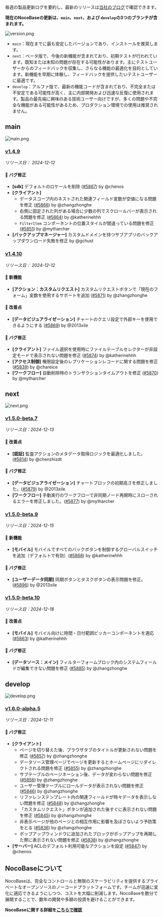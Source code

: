 毎週の製品更新ログを要約し、最新のリリースは[当社のブログ](https://www.nocobase.com/ja/blog/tags/release-notes)で確認できます。

**現在のNocoBaseの更新は、`main`、`next`、および `develop`の3つのブランチが含まれます。**

![version.png](https://static-docs.nocobase.com/ba5f04e27e99c625cb3822da5df07860.png)

* `main`：現在までに最も安定したバージョンであり、インストールを推奨します。
* `next`：ベータ版で、今後の新機能が含まれており、初期テストが行われています。既知または未知の問題が存在する可能性があります。主にテストユーザーからのフィードバックを収集し、さらなる機能の最適化を目的としています。新機能を早期に体験し、フィードバックを提供したいテストユーザーに最適です。
* `develop`：アルファ版で、最新の機能コードが含まれており、不完全または不安定である可能性が高く、主に内部開発および迅速な反復に使用されます。製品の最先端に興味のある技術ユーザー向けですが、多くの問題や不完全な機能がある可能性があるため、プロダクション環境での使用は推奨されません。

## main

![main.png](https://static-docs.nocobase.com/47a3c71734c1d0f908b51f9ebd53c0ac.png)

### [v1.4.9](https://www.nocobase.com/ja/blog/v1.4.9)

*リリース日： 2024-12-12*

#### 🐛 バグ修正

* **[sdk]** デフォルトのロケールを削除 ([#5867](https://github.com/nocobase/nocobase/pull/5867)) by @chenos
* **[クライアント]**
  * データスコープ内のネストされた関連フィールド変数が空値になる問題を修正 ([#5866](https://github.com/nocobase/nocobase/pull/5866)) by @zhangzhonghe
  * 右側に固定された列がある場合に少数の列でスクロールバーが表示される問題を修正 ([#5864](https://github.com/nocobase/nocobase/pull/5864)) by @katherinehhh
  * `FilterItem` コンポーネントの位置スタイルが間違っている問題を修正 ([#5851](https://github.com/nocobase/nocobase/pull/5851)) by @mytharcher
* **[バックアップマネージャー]** カスタムドメインを持つサブアプリのバックアップダウンロード失敗を修正 by @gchust

### [v1.4.10](https://www.nocobase.com/ja/blog/v1.4.10)

*リリース日： 2024-12-12*

#### 🎉 新機能

* **[アクション：カスタムリクエスト]** カスタムリクエストボタンで「現在のフォーム」変数を使用するサポートを追加 ([#5871](https://github.com/nocobase/nocobase/pull/5871)) by @zhangzhonghe

#### 🚀 改善点

* **[データビジュアライゼーション]** チャートのクエリ設定で外部キーを使用できるようにする ([#5869](https://github.com/nocobase/nocobase/pull/5869)) by @2013xile

#### 🐛 バグ修正

* **[クライアント]** ファイル選択を使用時にファイルテーブルセレクターが非設定モードで表示されない問題を修正 ([#5874](https://github.com/nocobase/nocobase/pull/5874)) by @katherinehhh
* **[アクセス制御]** 権限設定後のレプリケーションレコードに関する問題を修正 ([#5839](https://github.com/nocobase/nocobase/pull/5839)) by @chareice
* **[ワークフロー]** 自動削除時のトランザクションタイムアウトを修正 ([#5870](https://github.com/nocobase/nocobase/pull/5870)) by @mytharcher

## next

![next.png](https://static-docs.nocobase.com/8ed17a0f08cc585018f6de6c8b13947d.png)

### [v1.5.0-beta.7](https://www.nocobase.com/ja/blog/v1.5.0-beta.7)

*リリース日：2024-12-13*

#### 🚀 改善点

* **[認証]** 監査アクションのメタデータ取得ロジックを最適化しました。([#5814](https://github.com/nocobase/nocobase/pull/5814)) by @chenzhizdt

#### 🐛 バグ修正

* **[データビジュアライゼーション]** チャートブロックの初期高さを修正しました。([#5879](https://github.com/nocobase/nocobase/pull/5879)) by @2013xile
* **[ワークフロー]** 手動実行のワークフローで非同期ノード再開時にスローされるエラーを修正しました。([#5877](https://github.com/nocobase/nocobase/pull/5877)) by @mytharcher

### [v1.5.0-beta.9](https://www.nocobase.com/ja/blog/v1.5.0-beta.9)

*リリース日：2024-12-15*

#### 🎉 新機能

* **[モバイル]** モバイルですべてのバックボタンを制御するグローバルスイッチを追加（デフォルトで有効）([#5868](https://github.com/nocobase/nocobase/pull/5868)) by @katherinehhh

#### 🐛 バグ修正

* **[ユーザーデータ同期]** 同期ボタンとタスクボタンの表示問題を修正。([#5896](https://github.com/nocobase/nocobase/pull/5896)) by @2013xile

### [v1.5.0-beta.10](https://www.nocobase.com/ja/blog/v1.5.0-beta.10)

*リリース日：2024-12-18*

#### 🚀 改善点

* **[モバイル]** モバイル向けに時間・日付範囲ピッカーコンポーネントを適応 ([#5863](https://github.com/nocobase/nocobase/pull/5863)) by @katherinehhh

#### 🐛 バグ修正

* **[データソース：メイン]** フィルターフォームブロック内のシステムフィールドが編集できない問題を修正 ([#5885](https://github.com/nocobase/nocobase/pull/5885)) by @zhangzhonghe

## develop

![develop.png](https://static-docs.nocobase.com/7fcdd9456a17286d8a439eee52bcb8d2.png)

### [v1.6.0-alpha.5](https://www.nocobase.com/ja/blog/v1.6.0-alpha.5)

*リリース日：2024-12-11*

#### 🐛 バグ修正

* **[クライアント]**
  * ページを切り替えた後、ブラウザタブのタイトルが更新されない問題を修正 ([#5857](https://github.com/nocobase/nocobase/pull/5857)) by @zhangzhonghe
  * データソース管理ページでページを更新するとホームページにリダイレクトされる問題を修正 ([#5855](https://github.com/nocobase/nocobase/pull/5855)) by @zhangzhonghe
  * サブテーブルのページネーション後、データが変わらない問題を修正 ([#5856](https://github.com/nocobase/nocobase/pull/5856)) by @zhangzhonghe
  * ユーザー管理テーブルにロールデータが表示されない問題を修正 ([#5846](https://github.com/nocobase/nocobase/pull/5846)) by @zhangzhonghe
  * リファレンステンプレート内の関連フィールドが時々データを表示しない問題を修正 ([#5848](https://github.com/nocobase/nocobase/pull/5848)) by @zhangzhonghe
  * 「カスタムリクエスト」ボタンが追加された後すぐに表示されない問題を修正 ([#5845](https://github.com/nocobase/nocobase/pull/5845)) by @zhangzhonghe
  * 非表示ページが他のページとの相互作用に影響を及ぼさないよう予防策をとる ([#5836](https://github.com/nocobase/nocobase/pull/5836)) by @zhangzhonghe
  * ポップアップウィンドウに追加されたブロックがポップアップを再開した際に表示されない問題を修正 ([#5838](https://github.com/nocobase/nocobase/pull/5838)) by @zhangzhonghe
* **[サーバー]** ACLのデフォルト利用可能なアクションを設定 ([#5847](https://github.com/nocobase/nocobase/pull/5847)) by @chenos

## NocoBaseについて

NocoBaseは、完全なコントロールと無限のスケーラビリティを提供するプライベートなオープンソースのノーコードプラットフォームです。チームが迅速に変化に適応できるようにしつつ、コストを大幅に削減します。NocoBaseを数分で展開することで、数年の開発や多額の投資を避けることができます。

**NocoBaseに関する詳細を[こちらで確認](https://www.nocobase.com/)**
